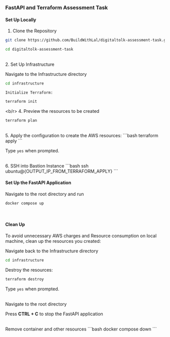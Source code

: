 ### FastAPI and Terraform Assessment Task


#### Set Up Locally

1. Clone the Repository

```bash
git clone https://github.com/BuildWithLal/digitaltolk-assessment-task.git

cd digitaltolk-assessment-task
```

<br/>
2. Set Up Infrastructure

   Navigate to the Infrastructure directory
   ```bash
   cd infrastructure
   ```

    Initialize Terraform:
   ```bash
   terraform init
   ```

<b/r>
4. Preview the resources to be created
   ```bash
   terraform plan
   ```

<br/>
5. Apply the configuration to create the AWS resources:
   ```bash
   terraform apply
   ```

   Type `yes` when prompted.


<br/>
6. SSH into Bastion Instance
    ```bash
    ssh ubuntu@{OUTPUT_IP_FROM_TERRAFORM_APPLY}
    ```

<br/>

#### Set Up the FastAPI Application

Navigate to the root directory and run
   ```bash
   docker compose up
   ```


<br/>

#### Clean Up

To avoid unnecessary AWS charges and Resource consumption on local machine, clean up the resources you created:

Navigate back to the Infrastructure directory
   ```bash
   cd infrastructure
   ```

Destroy the resources:
   ```bash
   terraform destroy
   ```

   Type `yes` when prompted.


<br/>
Navigate to the root directory

Press **CTRL + C** to stop the FastAPI application

<br/>
Remove container and other resources
```bash
docker compose down
```

